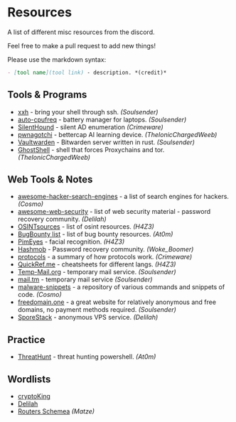 # Resources
A list of different misc resources from the discord.

Feel free to make a pull request to add new things!

Please use the markdown syntax:
```md
- [tool name](tool link) - description. *(credit)*
```

## Tools & Programs

- [xxh](https://github.com/xxh/xxh) - bring your shell through ssh. *(Soulsender)*
- [auto-cpufreq](https://github.com/AdnanHodzic/auto-cpufreq) - battery manager for laptops. *(Soulsender)*
- [SilentHound](https://github.com/layer8secure/SilentHound.git) - silent AD enumeration *(Crimeware)*
- [pwnagotchi](https://github.com/DrSchottky/pwnagotchi/releases) - bettercap AI learning device. *(TheIonicChargedWeeb)*
- [Vaultwarden](https://github.com/dani-garcia/vaultwarden) - Bitwarden server written in rust. *(Soulsender)*
- [GhostShell](https://github.com/S12cybersecurity/GhostShell) - shell that forces Proxychains and tor. *(TheIonicChargedWeeb)*



## Web Tools & Notes
- [awesome-hacker-search-engines](https://github.com/edoardottt/awesome-hacker-search-engines) - a list of search engines for hackers. *(Cosmo)*
- [awesome-web-security](https://github.com/MiladMSFT/ThreatHunt) - list of web security material - password recovery community. *(Delilah)*
- [OSINTsources](https://github.com/awareseven/OSINTsources) - list of osint resources. *(H4Z3)*
- [BugBounty list](https://twitter.com/atomiczsec/status/1573430023604031488?s=46&t=kE8r4UXbHRYZgTTh4pmI-w) - list of bug bounty resources. *(At0m)*
- [PimEyes](https://pimeyes.com/en) - facial recognition. *(H4Z3)*
- [Hashmob](https://hashmob.net/resources/hashmob) - Password recovery community. *(Woke_Boomer)*
- [protocols](https://github.com/netspooky/protocols/tree/main/broadcast_brujeria) - a summary of how protocols work. *(Crimeware)*
- [QuickRef.me](https://quickref.me/) - cheatsheets for different langs. *(H4Z3)*
- [Temp-Mail.org](https://temp-mail.org/) - temporary mail service. *(Soulsender)*
- [mail.tm](https://mail.tm/en/) - temporary mail service *(Soulsender)*
- [malware-snippets](https://github.com/CosmodiumCS/Malware-Snippets) - a repository of various commands and snippets of code. *(Cosmo)*
- [freedomain.one](https://freedomain.one/) - a great website for relatively anonymous and free domains, no payment methods required. *(Soulsender)*
- [SporeStack](https://sporestack.com/) - anonymous VPS service. *(Delilah)*

## Practice
- [ThreatHunt](https://github.com/MiladMSFT/ThreatHunt) - threat hunting powershell. *(At0m)*

## Wordlists
- [cryptoKing](https://securityplayground.pw/TheBigList.zip)
- [Delilah](https://h.acker.is/74gb-wordlist-released-princesspi7-4/)
- [Routers Schemea](https://forums.hak5.org/topic/39403-table-of-wifi-password-standards/) *(Matze)*
